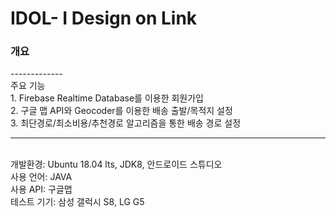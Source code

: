 # IDOL- I Design on Link

<H3>개요</H3>
-------------
<br>주요 기능<br>
1. Firebase Realtime Database를 이용한 회원가입<br>
2. 구글 맵 API와 Geocoder를 이용한 배송 출발/목적지 설정<br>
3. 최단경로/최소비용/추천경로 알고리즘을 통한 배송 경로 설정<br>

<hr>
<br>개발환경: Ubuntu 18.04 lts, JDK8, 안드로이드 스튜디오
<br>사용 언어: JAVA
<br>사용 API: 구글맵
<br>테스트 기기: 삼성 갤럭시 S8, LG G5
